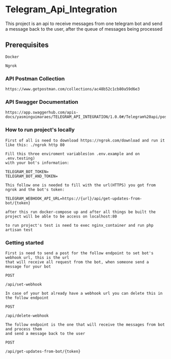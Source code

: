 # Telegram_Api_Integration

This project is an api to receive messages from one telegram bot and send a message back to the user, after the queue of messages being processed

## Prerequisites

```
Docker
```

```
Ngrok
```

### API Postman Collection

```
https://www.getpostman.com/collections/ac48b52c1cb80a59d6e3
```

### API Swagger Documentation

```
https://app.swaggerhub.com/apis-docs/yasminguimaraes/TELEGRAM_API_INTEGRATION/1.0.0#/Telegram%20api/post_api_delete_webhook
```

### How to run project's locally

```
First of all is need to download https://ngrok.com/download and run it like this: ./ngrok http 80
```

```
Fill this three enviroment variables(on .env.example and on .env.testing) 
with your bot's information:

TELEGRAM_BOT_TOKEN=
TELEGRAM_BOT_AND_TOKEN=

This follow one is needed to fill with the url(HTTPS) you got from ngrok and the bot's token:

TELEGRAM_WEBHOOK_API_URL=https://{url}/api/get-updates-from-bot/{token}
```

```
after this run docker-compose up and after all things be built the project will be able to be access on localhost:80
```

```
to run project's test is need to exec nginx_container and run php artisan test
```

### Getting started

```
First is need to send a post for the follow endpoint to set bot's webhook url, this is the url
that will receive all request from the bot, when someone send a message for your bot
```

```
POST
```

```
/api/set-webhook
```

```
In case of your bot already have a webhook url you can delete this in the follow endpoint
```

```
POST
```

```
/api/delete-webhook
```

```
The follow endpoint is the one that will receive the messages from bot and process them 
and send a message back to the user
```

```
POST
```

```
/api/get-updates-from-bot/{token}
```
